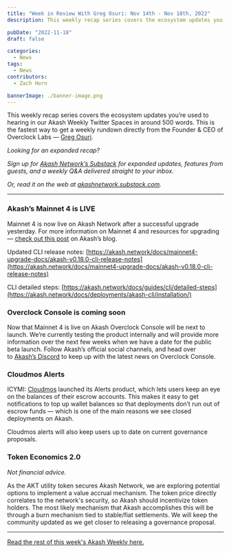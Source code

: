 ```yaml
---
title: "Week in Review With Greg Osuri: Nov 14th - Nov 18th, 2022"
description: This weekly recap series covers the ecosystem updates you’re used to hearing in our Akash Weekly Twitter Spaces in around 500 words. This is the fastest way to get a weekly rundown directly from the Founder & CEO of Overclock Labs — Greg Osuri.

pubDate: "2022-11-18"
draft: false

categories:
  - News
tags:
  - News
contributors:
  - Zach Horn

bannerImage: ./banner-image.png
---
```


This weekly recap series covers the ecosystem updates you’re used to hearing in our Akash Weekly Twitter Spaces in around 500 words. This is the fastest way to get a weekly rundown directly from the Founder & CEO of Overclock Labs — [Greg Osuri](https://twitter.com/gregosuri).

_Looking for an expanded recap?_

*Sign up for* [_Akash Network’s Substack_](http://akashnetwork.substack.com/) *for expanded updates, features from guests, and a weekly Q&A delivered straight to your inbox.*

*Or, read it on the web at* [_akashnetwork.substack.com_](http://akashnetwork.substack.com/)_._

---

### Akash’s Mainnet 4 is LIVE

Mainnet 4 is now live on Akash Network after a successful upgrade yesterday. For more information on Mainnet 4 and resources for upgrading — [check out this post](https://akash.network/blog/mainnet-4-upgrade-timing-resources-and-more) on Akash’s blog.

Updated CLI release notes: [https://akash.network/docs/mainnet4-upgrade-docs/akash-v0.18.0-cli-release-notes](https://akash.network/docs/mainnet4-upgrade-docs/akash-v0.18.0-cli-release-notes)

CLI detailed steps: [https://akash.network/docs/guides/cli/detailed-steps](https://akash.network/docs/deployments/akash-cli/installation/)

### Overclock Console is coming soon

Now that Mainnet 4 is live on Akash Overclock Console will be next to launch. We’re currently testing the product internally and will provide more information over the next few weeks when we have a date for the public beta launch. Follow Akash’s official social channels, and head over to [Akash’s Discord](https://discord.com/invite/akash) to keep up with the latest news on Overclock Console.

### Cloudmos Alerts

ICYMI: [Cloudmos](https://cloudmos.io/) launched its Alerts product, which lets users keep an eye on the balances of their escrow accounts. This makes it easy to get notifications to top up wallet balances so that deployments don’t run out of escrow funds — which is one of the main reasons we see closed deployments on Akash.

Cloudmos alerts will also keep users up to date on current governance proposals.

### Token Economics 2.0

_Not financial advice._

As the AKT utility token secures Akash Network, we are exploring potential options to implement a value accrual mechanism. The token price directly correlates to the network's security, so Akash should incentivize token holders. The most likely mechanism that Akash accomplishes this will be through a burn mechanism tied to stable/fiat settlements. We will keep the community updated as we get closer to releasing a governance proposal.

---

[Read the rest of this week's Akash Weekly here.](https://open.substack.com/pub/akashnetwork/p/akash-weekly-mantra?r=1ov19w&utm_campaign=post&utm_medium=web)
